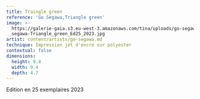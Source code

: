 ```yaml
---
title: Traingle green
reference: 'Go Segawa,Triangle green'
image: >-
  https://galerie-gaia.s3.eu-west-3.amazonaws.com/tina/uploads/go-segawa/galerie-gaia-go
  segawa-Triangle_green_Ed25_2023.jpg
artist: content/artists/go-segawa.md
technique: Impression jet d'encre sur polyester
contextual: false
dimensions:
  height: 9.4
  width: 9.4
  depth: 4.7
---
```


Edition en 25 exemplaires 2023
